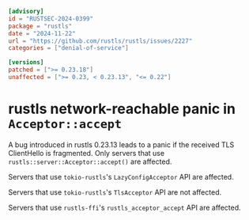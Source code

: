 ```toml
[advisory]
id = "RUSTSEC-2024-0399"
package = "rustls"
date = "2024-11-22"
url = "https://github.com/rustls/rustls/issues/2227"
categories = ["denial-of-service"]

[versions]
patched = [">= 0.23.18"]
unaffected = [">= 0.23, < 0.23.13", "<= 0.22"]
```

# rustls network-reachable panic in `Acceptor::accept`

A bug introduced in rustls 0.23.13 leads to a panic if the received
TLS ClientHello is fragmented.  Only servers that use
`rustls::server::Acceptor::accept()` are affected.

Servers that use `tokio-rustls`'s `LazyConfigAcceptor` API are affected.

Servers that use `tokio-rustls`'s `TlsAcceptor` API are not affected.

Servers that use `rustls-ffi`'s `rustls_acceptor_accept` API are affected.

